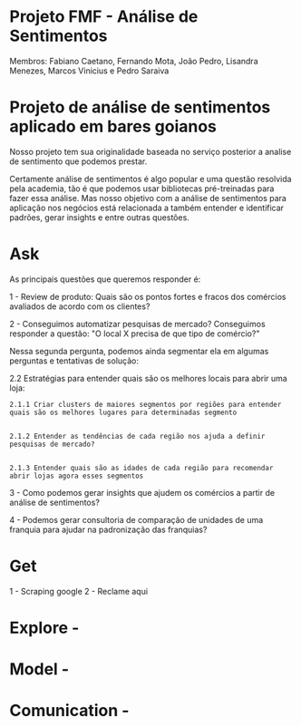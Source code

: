 # Projeto FMF - Análise de Sentimentos


Membros: Fabiano Caetano, Fernando Mota, João Pedro, Lisandra Menezes, Marcos Vinicius e Pedro Saraiva


# Projeto de análise de sentimentos aplicado em bares goianos

Nosso projeto tem sua originalidade baseada no serviço posterior a analise de sentimento que podemos prestar. 

Certamente análise de sentimentos é algo popular e uma questão resolvida pela academia, tão é que podemos usar bibliotecas pré-treinadas para fazer essa análise. Mas nosso objetivo com a análise de sentimentos para aplicação nos negócios está relacionada a também entender e identificar padrões, gerar insights e entre outras questões.


# Ask


As principais questões que queremos responder é:


1 - Review de produto: Quais são os pontos fortes e fracos dos comércios avaliados de acordo com os clientes?


2 - Conseguimos automatizar pesquisas de mercado? Conseguimos responder a questão: "O local X precisa de que tipo de comércio?"


Nessa segunda pergunta, podemos ainda segmentar ela em algumas perguntas e tentativas de solução:


2.2 Estratégias para entender quais são os melhores locais para abrir uma loja:


    2.1.1 Criar clusters de maiores segmentos por regiões para entender quais são os melhores lugares para determinadas segmento

    
    2.1.2 Entender as tendências de cada região nos ajuda a definir pesquisas de mercado?

    
    2.1.3 Entender quais são as idades de cada região para recomendar abrir lojas agora esses segmentos


3 - Como podemos gerar insights que ajudem os comércios a partir de análise de sentimentos?


4 - Podemos gerar consultoria de comparação de unidades de uma franquia para ajudar na padronização das franquias?


# Get

1 - Scraping google
2 - Reclame aqui 


# Explore -


# Model -


# Comunication -



